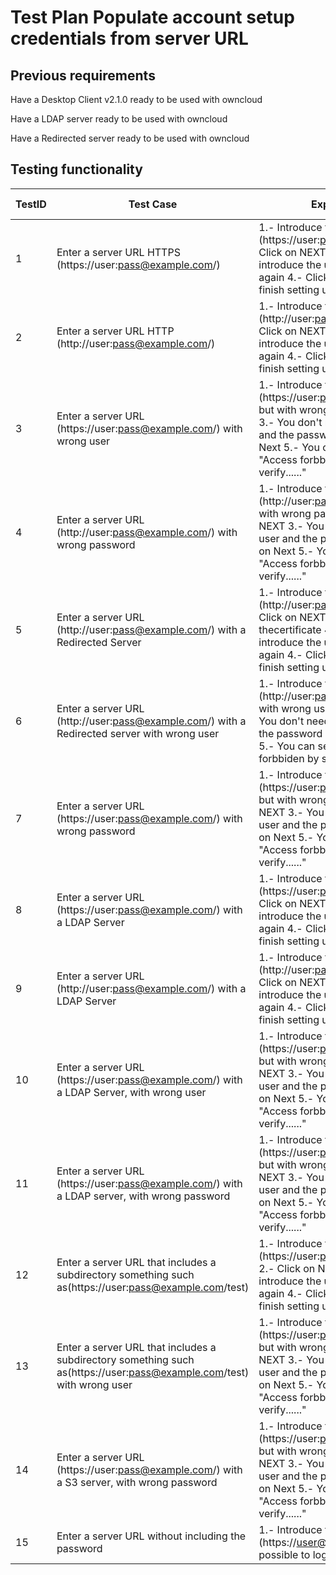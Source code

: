 # Test Plan Populate account setup credentials from server URL

## Previous requirements

Have a Desktop Client v2.1.0 ready to be used with owncloud

Have a LDAP server ready to be used with owncloud

Have a Redirected server ready to be used with owncloud


## Testing functionality

TestID | Test Case | Expected Result | Result | Related Comment
------------ | ------------- | -------------- | ----- | ------
1 | Enter a server URL HTTPS (https://user:pass@example.com/)  |  1.- Introduce this URL (https://user:pass@example.com/)  2.- Click on NEXT  3.- You don't need introduce the user and the password again 4.- Click on Next 5.- You can finish setting up the account| |
2 | Enter a server URL HTTP (http://user:pass@example.com/)  |  1.- Introduce this URL (http://user:pass@example.com/)  2.- Click on NEXT  3.- You don't need introduce the user and the password again 4.- Click on Next 5.- You can finish setting up the account| |
3 | Enter a server URL (https://user:pass@example.com/) with wrong user |  1.- Introduce this URL (https://user:pass@example.com/), but with wrong user  2.- Click on NEXT  3.- You don't need introduce the user and the password again 4.- Click on Next 5.- You can see this error "Access forbbiden by server. To verify......" |  |
4 | Enter a server URL (http://user:pass@example.com/) with wrong password |  1.- Introduce this URL (http://user:pass@example.com/), but with wrong password  2.- Click on NEXT  3.- You don't need introduce the user and the password again 4.- Click on Next 5.- You can see this error "Access forbbiden by server. To verify......" | |
5 | Enter a server URL (http://user:pass@example.com/) with a Redirected Server  |  1.- Introduce this URL (http://user:pass@example.com/)  2.- Click on NEXT 3.- Accept thecertificate 4.- You don't need introduce the user and the password again 4.- Click on Next 5.- You can finish setting up the account|  | |
6 | Enter a server URL (http://user:pass@example.com/) with a Redirected server with wrong user|  1.- Introduce this URL (http://user:pass@example.com/), but with wrong user  2.- Click on NEXT  3.- You don't need introduce the user and the password again 4.- Click on Next 5.- You can see this error "Access forbbiden by server. To verify......" |  |  |
7 | Enter a server URL (https://user:pass@example.com/) with wrong password  |  1.- Introduce this URL (https://user:pass@example.com/), but with wrong password  2.- Click on NEXT  3.- You don't need introduce the user and the password again 4.- Click on Next 5.- You can see this error "Access forbbiden by server. To verify......" |  | |
8 | Enter a server URL (https://user:pass@example.com/) with a LDAP Server |  1.- Introduce this URL (https://user:pass@example.com/)  2.- Click on NEXT  3.- You don't need introduce the user and the password again 4.- Click on Next 5.- You can finish setting up the account|  |
9 | Enter a server URL (http://user:pass@example.com/) with a LDAP Server |  1.- Introduce this URL (http://user:pass@example.com/)  2.- Click on NEXT  3.- You don't need introduce the user and the password again 4.- Click on Next 5.- You can finish setting up the account|  |
10 | Enter a server URL (https://user:pass@example.com/) with a LDAP Server, with wrong user  |  1.- Introduce this URL (https://user:pass@example.com/), but with wrong user)  2.- Click on NEXT  3.- You don't need introduce the user and the password again 4.- Click on Next 5.- You can see this error "Access forbbiden by server. To verify......" |  |
11 | Enter a server URL (https://user:pass@example.com/) with a LDAP server, with wrong password |  1.- Introduce this URL (https://user:pass@example.com/), but with wrong password)  2.- Click on NEXT  3.- You don't need introduce the user and the password again 4.- Click on Next 5.- You can see this error "Access forbbiden by server. To verify......" |  |
12 | Enter a server URL that includes a subdirectory something such as(https://user:pass@example.com/test) |  1.- Introduce this URL (https://user:pass@example.com/test)  2.- Click on NEXT  3.- You don't need introduce the user and the password again 4.- Click on Next 5.- You can finish setting up the account|  |
13 | Enter a server URL that includes a subdirectory something such as(https://user:pass@example.com/test) with wrong user  |  1.- Introduce this URL (https://user:pass@example.com/test), but with wrong user)  2.- Click on NEXT  3.- You don't need introduce the user and the password again 4.- Click on Next 5.- You can see this error "Access forbbiden by server. To verify......" |  |
14 | Enter a server URL (https://user:pass@example.com/) with a S3 server, with wrong password |  1.- Introduce this URL (https://user:pass@example.com/), but with wrong password)  2.- Click on NEXT  3.- You don't need introduce the user and the password again 4.- Click on Next 5.- You can see this error "Access forbbiden by server. To verify......" |  |
15 | Enter a server URL without including the password|  1.- Introduce this URL (https://user@example.com/) , it is not possible to log ig |  |






